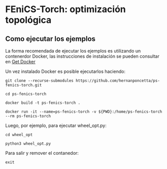 # FEniCS-Torch: optimización topológica

## Como ejecutar los ejemplos

La forma recomendada de ejecutar los ejemplos es utilizando un contenerdor Docker, las instrucciones de instalación se pueden consultar en [Get Docker](https://docs.docker.com/get-docker/)

Un vez instalado Docker es posible ejecutarlos haciendo:

`git clone --recurse-submodules https://github.com/hernanponcetta/ps-fenics-torch.git`

`cd ps-fenics-torch`

`docker build -t ps-fenics-torch .`

`docker run -it --name=ps-fenics-torch -v ${PWD}:/home/ps-fenics-torch --rm ps-fenics-torch`

Luego, por ejemplo, para ejecutar wheel_opt.py:

`cd wheel_opt`

`python3 wheel_opt.py`

Para salir y remover el contanedor:

`exit`
